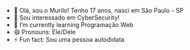 - 👋 Olá, sou o Murilo! Tenho 17 anos, nasci em São Paulo - SP
- 👀 Sou interessado em CyberSecurity!
- 🌱 I’m currently learning Programação Web
- 😄 Pronouns: Ele/Dele
- ⚡ Fun fact: Sou uma pessoa autodidata

<!---
murilosousavfx/murilosousavfx is a ✨ special ✨ repository because its `README.md` (this file) appears on your GitHub profile.
You can click the Preview link to take a look at your changes.
--->
